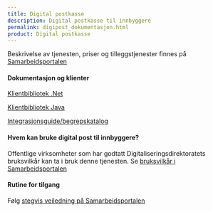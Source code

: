 ```yaml
---
title: Digital postkasse
description: Digital postkasse til innbyggere
permalink: digipost_dokumentasjon.html
product: Digital postkasse
---
```


Beskrivelse av tjenesten, priser og tilleggstjenester finnes på [Samarbeidsportalen](https://samarbeid.digdir.no)

#### Dokumentasjon og klienter
[Klientbibliotek .Net](http://difi.github.io/sikker-digital-post-klient-dotnet/v2/)

[Klientbibliotek Java](http://difi.github.io/sikker-digital-post-klient-java/v5/) 

[Integrasjonsguide/begrepskatalog](https://begrep.difi.no/SikkerDigitalPost/) 

#### Hvem kan bruke digital post til innbyggere?
Offentlige virksomheter som har godtatt Digitaliseringsdirektoratets  bruksvilkår kan ta i bruk denne tjenesten. Se [bruksvilkår i Samarbeidsportalen](https://samarbeid.digdir.no)

#### Rutine for tilgang
Følg [stegvis veiledning på Samarbeidsportalen](https://samarbeid.digdir.no)




